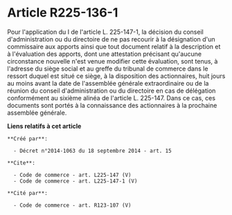 # Article R225-136-1

Pour l'application du I de l'article L. 225-147-1, la décision du conseil d'administration ou du directoire de ne pas
recourir à la désignation d'un commissaire aux apports ainsi que tout document relatif à la description et à l'évaluation des
apports, dont une attestation précisant qu'aucune circonstance nouvelle n'est venue modifier cette évaluation, sont tenus, à
l'adresse du siège social et au greffe du tribunal de commerce dans le ressort duquel est situé ce siège, à la disposition
des actionnaires, huit jours au moins avant la date de l'assemblée générale extraordinaire ou de la réunion du conseil
d'administration ou du directoire en cas de délégation conformément au sixième alinéa de l'article L. 225-147. Dans ce cas,
ces documents sont portés à la connaissance des actionnaires à la prochaine assemblée générale.

**Liens relatifs à cet article**

	**Créé par**:

	  - Décret n°2014-1063 du 18 septembre 2014 - art. 15

	**Cite**:

	  - Code de commerce - art. L225-147 (V)
	  - Code de commerce - art. L225-147-1 (V)

	**Cité par**:

	  - Code de commerce - art. R123-107 (V)
